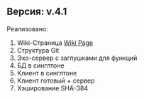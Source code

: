 
## Версия: v.4.1

Реализовано: 

1. Wiki-Страница [Wiki Page](https://github.com/DOESNT-GAME/tmp/wiki/Project-Wiki)
2. Структура Git
3. Эхо-сервер с заглушками для функций
4. БД в синглтоне
5. Клиент в синглтоне
6. Клиент готовый + сервер
7. Хэширование SHA-384
